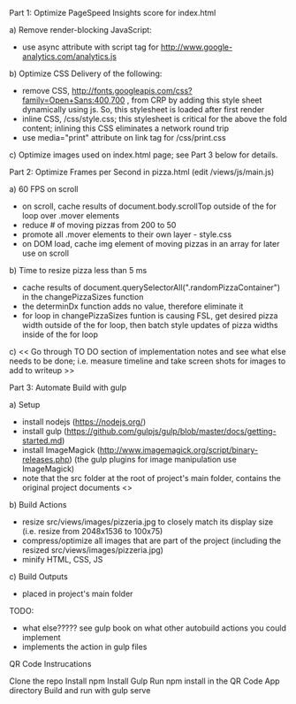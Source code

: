 
Part 1: Optimize PageSpeed Insights score for index.html

a) Remove render-blocking JavaScript:
- use async attribute with script tag for http://www.google-analytics.com/analytics.js

b) Optimize CSS Delivery of the following:
- remove CSS, http://fonts.googleapis.com/css?family=Open+Sans:400,700 , from CRP by adding this style sheet dynamically using js. So, this stylesheet is loaded after first render
- inline CSS, /css/style.css; this stylesheet is critical for the above the fold content; inlining this CSS eliminates a network round trip 
- use media="print" attribute on link tag for /css/print.css 

c) Optimize images used on index.html page; see Part 3 below for details.

Part 2: Optimize Frames per Second in pizza.html (edit /views/js/main.js)

a) 60 FPS on scroll

- on scroll, cache results of document.body.scrollTop outside of the for loop over .mover elements
- reduce # of moving pizzas from 200 to 50
- promote all .mover elements to their own layer - style.css
- on DOM load, cache img element of moving pizzas in an array for later use on scroll

b) Time to resize pizza less than 5 ms

- cache results of document.querySelectorAll(".randomPizzaContainer") in the changePizzaSizes function
- the determinDx function adds no value, therefore eliminate it
- for loop in changePizzaSizes funtion is causing FSL, get desired pizza width outside of the for loop, then batch 
style updates of pizza widths inside of the for loop

c) << Go through TO DO section of implementation notes and see what else needs to be done; i.e. measure timeline and take screen shots for images to add to writeup >>

Part 3: Automate Build with gulp

a) Setup
- install nodejs (https://nodejs.org/)
- install gulp (https://github.com/gulpjs/gulp/blob/master/docs/getting-started.md)
- install ImageMagick (http://www.imagemagick.org/script/binary-releases.php)
(the gulp plugins for image manipulation use ImageMagick)
- note that the src folder at the root of project's main folder, contains the original project documents
<<keep going>>

b) Build Actions
- resize src/views/images/pizzeria.jpg to closely match its display size (i.e. resize from 2048x1536 to 100x75)
- compress/optimize all images that are part of the project (including the resized src/views/images/pizzeria.jpg)
- minify HTML, CSS, JS

c) Build Outputs 
- placed in project's main folder






TODO:
- what else????? see gulp book on what other autobuild actions you could implement
- implements the action in gulp files

QR Code Instrucations

Clone the repo
Install npm
Install Gulp
Run npm install in the QR Code App directory
Build and run with gulp serve
